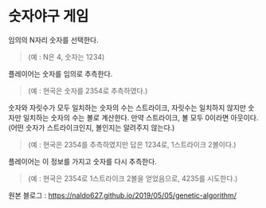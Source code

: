 # 숫자야구 게임

임의의 N자리 숫자를 선택한다.
> (예 : N은 4, 숫자는 1234)

플레이어는 숫자를 임의로 추측한다.
> (예 : 현국은 숫자를 2354로 추측하였다.)

숫자와 자릿수가 모두 일치하는 숫자의 수는 스트라이크, 자릿수는 일치하지 않지만 숫자만 일치하는 숫자의 수는 볼로 계산한다. 만약 스트라이크, 볼 모두 0이라면 아웃이다. (어떤 숫자가 스트라이크인지, 볼인지는 알려주지 않는다.)
> (예 : 현국은 2354를 추측하였지만 답은 1234로, 1스트라이크 2볼이다.)

플레이어는 이 정보를 가지고 숫자를 다시 추측한다.
> (예 : 현국은 2354로 1스트라이크 2볼을 얻었음으로, 4235를 시도한다.)

원본 블로그 : https://naldo627.github.io/2019/05/05/genetic-algorithm/
